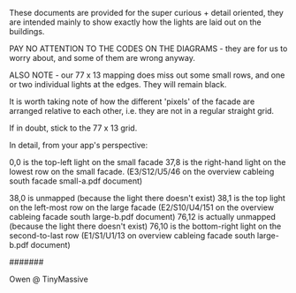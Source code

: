 These documents are provided for the super curious + detail oriented, they are intended mainly to show exactly how the lights are laid out on the buildings.

PAY NO ATTENTION TO THE CODES ON THE DIAGRAMS - they are for us to worry about, and some of them are wrong anyway.

ALSO NOTE - our 77 x 13 mapping does miss out some small rows, and one or two individual lights at the edges. They will remain black.

It is worth taking note of how the different 'pixels' of the facade are arranged relative to each other, i.e. they are not in a regular straight grid.

If in doubt, stick to the 77 x 13 grid.

In detail, from your app's perspective:

0,0 is the top-left light on the small facade
37,8 is the right-hand light on the lowest row on the small facade. (E3/S12/U5/46 on the overview cableing south facade small-a.pdf document)

38,0 is unmapped (because the light there doesn't exist)
38,1 is the top light on the left-most row on the large facade (E2/S10/U4/151 on the overview cableing facade south large-b.pdf document)
76,12 is actually unmapped (because the light there doesn't exist)
76,10 is the bottom-right light on the second-to-last row (E1/S1/U1/13 on overview cableing facade south large-b.pdf document)

#######

Owen @ TinyMassive
